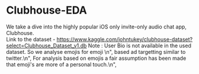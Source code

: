 # Clubhouse-EDA
We take a dive into the highly popular iOS only invite-only audio chat app, Clubhouse.\
Link to the dataset - https://www.kaggle.com/johntukey/clubhouse-dataset?select=Clubhouse_Dataset_v1.db
Note : User Bio is not available in the used dataset. So we analyse emojis for emoji \n",
       based ad targetting similar to twitter.\n",
       For analysis based on emojis a fair assumption has been made that emoji's are more of a personal touch.\n",

